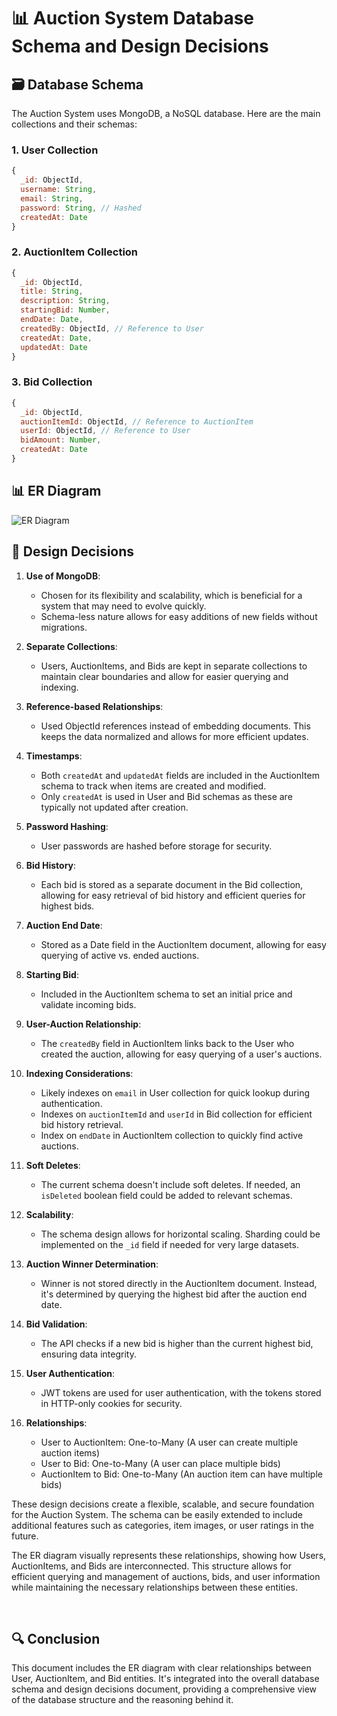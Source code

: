 # 📊 Auction System Database Schema and Design Decisions

## 🗃️ Database Schema

The Auction System uses MongoDB, a NoSQL database. Here are the main collections and their schemas:

### 1. User Collection

```javascript
{
  _id: ObjectId,
  username: String,
  email: String,
  password: String, // Hashed
  createdAt: Date
}
```

### 2. AuctionItem Collection

```javascript
{
  _id: ObjectId,
  title: String,
  description: String,
  startingBid: Number,
  endDate: Date,
  createdBy: ObjectId, // Reference to User
  createdAt: Date,
  updatedAt: Date
}
```

### 3. Bid Collection

```javascript
{
  _id: ObjectId,
  auctionItemId: ObjectId, // Reference to AuctionItem
  userId: ObjectId, // Reference to User
  bidAmount: Number,
  createdAt: Date
}
```

## 📊 ER Diagram

![ER Diagram]()


## 🧠 Design Decisions

1. **Use of MongoDB**:

    - Chosen for its flexibility and scalability, which is beneficial for a system that may need to evolve quickly.
    - Schema-less nature allows for easy additions of new fields without migrations.

2. **Separate Collections**:

    - Users, AuctionItems, and Bids are kept in separate collections to maintain clear boundaries and allow for easier querying and indexing.

3. **Reference-based Relationships**:

    - Used ObjectId references instead of embedding documents. This keeps the data normalized and allows for more efficient updates.

4. **Timestamps**:

    - Both `createdAt` and `updatedAt` fields are included in the AuctionItem schema to track when items are created and modified.
    - Only `createdAt` is used in User and Bid schemas as these are typically not updated after creation.

5. **Password Hashing**:

    - User passwords are hashed before storage for security.

6. **Bid History**:

    - Each bid is stored as a separate document in the Bid collection, allowing for easy retrieval of bid history and efficient queries for highest bids.

7. **Auction End Date**:

    - Stored as a Date field in the AuctionItem document, allowing for easy querying of active vs. ended auctions.

8. **Starting Bid**:

    - Included in the AuctionItem schema to set an initial price and validate incoming bids.

9. **User-Auction Relationship**:

    - The `createdBy` field in AuctionItem links back to the User who created the auction, allowing for easy querying of a user's auctions.

10. **Indexing Considerations**:

    - Likely indexes on `email` in User collection for quick lookup during authentication.
    - Indexes on `auctionItemId` and `userId` in Bid collection for efficient bid history retrieval.
    - Index on `endDate` in AuctionItem collection to quickly find active auctions.

11. **Soft Deletes**:

    - The current schema doesn't include soft deletes. If needed, an `isDeleted` boolean field could be added to relevant schemas.

12. **Scalability**:

    - The schema design allows for horizontal scaling. Sharding could be implemented on the `_id` field if needed for very large datasets.

13. **Auction Winner Determination**:

    - Winner is not stored directly in the AuctionItem document. Instead, it's determined by querying the highest bid after the auction end date.

14. **Bid Validation**:

    - The API checks if a new bid is higher than the current highest bid, ensuring data integrity.

15. **User Authentication**:

    - JWT tokens are used for user authentication, with the tokens stored in HTTP-only cookies for security.

16. **Relationships**:
    - User to AuctionItem: One-to-Many (A user can create multiple auction items)
    - User to Bid: One-to-Many (A user can place multiple bids)
    - AuctionItem to Bid: One-to-Many (An auction item can have multiple bids)

These design decisions create a flexible, scalable, and secure foundation for the Auction System. The schema can be easily extended to include additional features such as categories, item images, or user ratings in the future.

The ER diagram visually represents these relationships, showing how Users, AuctionItems, and Bids are interconnected. This structure allows for efficient querying and management of auctions, bids, and user information while maintaining the necessary relationships between these entities.

<br>

## 🔍 Conclusion

This document includes the ER diagram with clear relationships between User, AuctionItem, and Bid entities. It's integrated into the overall database schema and design decisions document, providing a comprehensive view of the database structure and the reasoning behind it.

